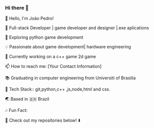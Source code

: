### Hi there 👋
👋 Hello, I'm João Pedro!

🚀 Full-stack Developer | game developer and designer |.exe aplications

🌱 Exploring python game development

💡 Passionate about game development| hardware engineering

🔭 Currently working on a c++ game 2d game

📫 How to reach me: [Your Contact Information]

📚 Graduating in computer engineering from Universiti of Brasilia

🔧 Tech Stack:: git,python,c++ ,js,node,html and css.

🌏 Based in 🇧🇷 Brazil

🎶 Fun Fact: 

📌 Check out my repositories below! ⬇️

